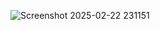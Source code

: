 ![Screenshot 2025-02-22 231151](https://github.com/user-attachments/assets/a7104c59-cecc-4eb1-b76d-75f39c0a87a4)
